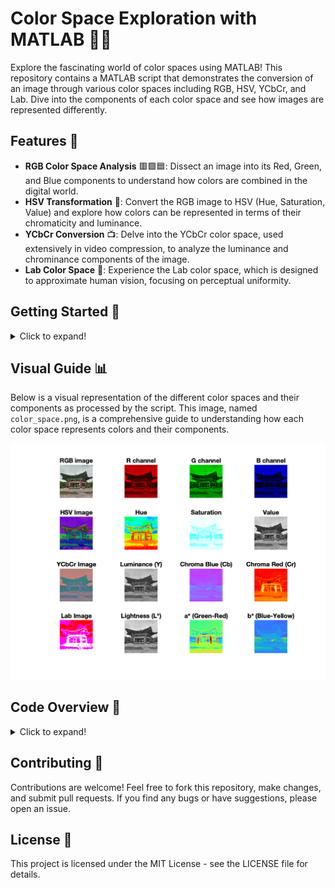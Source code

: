 # Color Space Exploration with MATLAB 🎨🔬

Explore the fascinating world of color spaces using MATLAB! This repository contains a MATLAB script that demonstrates the conversion of an image through various color spaces including RGB, HSV, YCbCr, and Lab. Dive into the components of each color space and see how images are represented differently.

## Features 🚀

- **RGB Color Space Analysis** 🟥🟩🟦: Dissect an image into its Red, Green, and Blue components to understand how colors are combined in the digital world.
- **HSV Transformation** 🌈: Convert the RGB image to HSV (Hue, Saturation, Value) and explore how colors can be represented in terms of their chromaticity and luminance.
- **YCbCr Conversion** 📺: Delve into the YCbCr color space, used extensively in video compression, to analyze the luminance and chrominance components of the image.
- **Lab Color Space** 🧪: Experience the Lab color space, which is designed to approximate human vision, focusing on perceptual uniformity.

## Getting Started 🏁

<details>
<summary>Click to expand!</summary>

1. Clone this repository to your local machine.
2. Ensure you have MATLAB installed.
3. Open the script in MATLAB and run it.
4. The script will load a test image (ensure `test.jpg` is in your working directory), perform transformations, and display the results.

</details>

## Visual Guide 📊

Below is a visual representation of the different color spaces and their components as processed by the script. This image, named `color_space.png`, is a comprehensive guide to understanding how each color space represents colors and their components.

![Color Spaces](color_spaces.png)

## Code Overview 📝

<details>
<summary>Click to expand!</summary>

The script performs the following operations:

- Loads and resizes an image to a standard dimension.
- Separates and displays the RGB components.
- Converts and displays the image in HSV, YCbCr, and Lab color spaces.
- Visualizes individual components of each color space.

</details>

## Contributing 🤝

Contributions are welcome! Feel free to fork this repository, make changes, and submit pull requests. If you find any bugs or have suggestions, please open an issue.

## License 📜

This project is licensed under the MIT License - see the LICENSE file for details.


